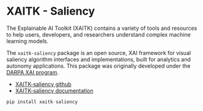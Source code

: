 # XAITK - Saliency

The Explainable AI Toolkit (XAITK) contains a variety of tools and resources to help users, developers, and researchers understand complex machine learning models.

The `xaitk-saliency` package is an open source, XAI framework for visual saliency algorithm interfaces and implementations, built for analytics and autonomy applications. This package was originally developed under the [DARPA XAI program](https://www.darpa.mil/program/explainable-artificial-intelligence).

- [XAITK-saliency github](https://github.com/XAITK/xaitk-saliency/)
- [XAITK-saliency documentation](https://xaitk-saliency.readthedocs.io)

```python
pip install xaitk-saliency
```

